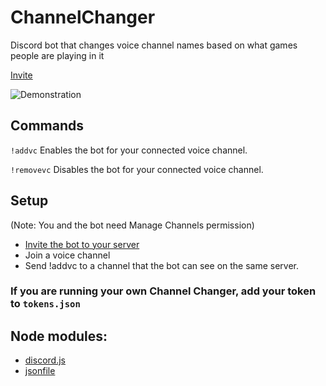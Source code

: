 # ChannelChanger
Discord bot that changes voice channel names based on what games people are playing in it

[Invite](https://discordapp.com/oauth2/authorize?client_id=376545537870266369&scope=bot&permissions=16)

![Demonstration](https://github.com/Pigpog/ChannelChanger/raw/master/example.png)

## Commands
`!addvc`      Enables the bot for your connected voice channel.

`!removevc`   Disables the bot for your connected voice channel.

## Setup
(Note: You and the bot need Manage Channels permission)
 - [Invite the bot to your server](https://discordapp.com/oauth2/authorize?client_id=376545537870266369&scope=bot&permissions=16)
 - Join a voice channel
 - Send !addvc to a channel that the bot can see on the same server.
 
 ### If you are running your own Channel Changer, add your token to `tokens.json`
 
 ## Node modules:
  - [discord.js](https://www.npmjs.com/package/discord.js)
  - [jsonfile](https://www.npmjs.com/package/jsonfile)
